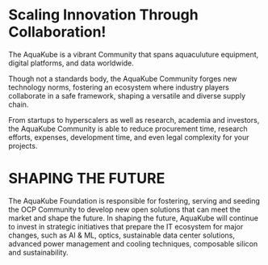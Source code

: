 # Scaling Innovation Through Collaboration!

The AquaKube is a vibrant Community that spans aquaculuture equipment, digital platforms, and data worldwide.

Though not a standards body, the AquaKube Community forges new technology norms, fostering an ecosystem where industry players collaborate in a safe framework, shaping a versatile and diverse supply chain.

From startups to hyperscalers as well as research, academia and investors, the AquaKube Community is able to reduce procurement time, research efforts, expenses, development time, and even legal complexity for your projects.

# SHAPING THE FUTURE

The AquaKube Foundation is responsible for fostering, serving and seeding the OCP Community to develop new open solutions that can meet the market and shape the future. In shaping the future, AquaKube will continue to invest in strategic initiatives that prepare the IT ecosystem for major changes, such as AI & ML, optics, sustainable data center solutions, advanced power management and cooling techniques, composable silicon and sustainability.

